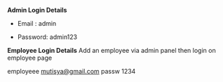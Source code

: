 
**Admin Login Details**

* Email   : admin

* Password: admin123

**Employee Login Details**
Add an employee via admin panel
then login on employee page



 employeee
mutisya@gmail.com
passw   1234

